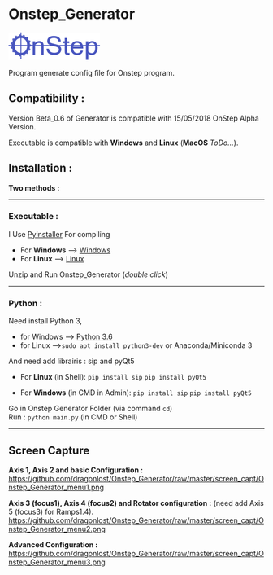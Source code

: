 # Onstep_Generator

![OnStep_logo](https://github.com/dragonlost/Onstep_Generator/raw/master/OnStep_Logo_Medium.png)

Program generate config file for Onstep program.

## Compatibility :
Version Beta_0.6 of Generator is compatible with 15/05/2018 OnStep Alpha Version.

Executable is compatible with __Windows__ and __Linux__ (__MacOS__ *ToDo...*).

## Installation :

__Two methods :__

----

### Executable :

I Use [Pyinstaller](https://www.pyinstaller.org/) For compiling

* For __Windows__ --> [Windows](https://github.com/dragonlost/Onstep_Generator/raw/master/executable/OnStep_Generator_Linux64_vB0.6.zip)
* For __Linux__ --> [Linux](https://github.com/dragonlost/Onstep_Generator/raw/master/executable/OnStep_Generator_Win64_vB0.6.zip)

Unzip and Run Onstep_Generator (*double click*)

----

### Python :

Need install Python 3, 
* for Windows -->  [Python 3.6](https://www.python.org/ftp/python/3.6.5/python-3.6.5-amd64.exe) 
* for Linux   -->`sudo apt install python3-dev` or Anaconda/Miniconda 3
                     
And need add librairis : sip and pyQt5

* For __Linux__ (in Shell): `pip install sip`
                            `pip install pyQt5`

* For __Windows__ (in CMD in Admin): `pip install sip`
                                     `pip install pyQt5`

Go in Onstep Generator Folder (via command `cd`)    
Run : `python main.py`  (in CMD or Shell)

-------------------------

## Screen Capture 

__Axis 1, Axis 2 and basic Configuration :__
https://github.com/dragonlost/Onstep_Generator/raw/master/screen_capt/Onstep_Generator_menu1.png

__Axis 3 (focus1), Axis 4 (focus2) and Rotator configuration :__ (need add Axis 5 (focus3) for Ramps1.4).
https://github.com/dragonlost/Onstep_Generator/raw/master/screen_capt/Onstep_Generator_menu2.png

__Advanced Configuration :__ 
https://github.com/dragonlost/Onstep_Generator/raw/master/screen_capt/Onstep_Generator_menu3.png
